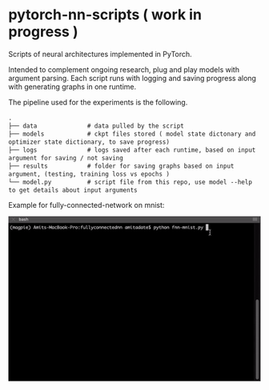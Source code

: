 # pytorch-nn-scripts ( work in progress )

Scripts of neural architectures implemented in PyTorch. 

Intended to complement ongoing research, plug and play models with argument parsing. Each script runs with logging and saving progress along with generating graphs in one runtime.  

The pipeline used for the experiments is the following. 

    .
    ├── data              # data pulled by the script 
    ├── models            # ckpt files stored ( model state dictonary and optimizer state dictionary, to save progress)
    ├── logs              # logs saved after each runtime, based on input argument for saving / not saving
    ├── results           # folder for saving graphs based on input argument, (testing, training loss vs epochs )
    └── model.py          # script file from this repo, use model --help to get details about input arguments

Example for fully-connected-network on mnist: 

![](trial.gif)
